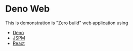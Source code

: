 # Deno Web

This is demonstration is "Zero build" web application using

- [Deno](https://deno.land/)
- [JSPM](https://jspm.io/)
- [React](https://reactjs.org/)